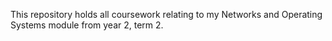 This repository holds all coursework relating to my Networks and Operating Systems module from year 2, term 2.

